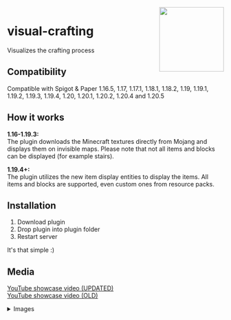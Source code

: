 <img width="150" height="150" align="right" src="https://i.imgur.com/ev28MJZ.png">

# visual-crafting

Visualizes the crafting process

## Compatibility

Compatible with Spigot & Paper 1.16.5, 1.17, 1.17.1, 1.18.1, 1.18.2, 1.19, 1.19.1, 1.19.2, 1.19.3, 1.19.4, 1.20, 1.20.1, 1.20.2, 1.20.4 and 1.20.5

## How it works

**1.16-1.19.3:**\
The plugin downloads the Minecraft textures directly from Mojang and displays them on invisible maps. Please note that not all items and blocks can be
displayed (for example stairs).

**1.19.4+:**\
The plugin utilizes the new item display entities to display the items. All items and blocks are supported, even custom ones from resource packs.

## Installation

1. Download plugin
2. Drop plugin into plugin folder
3. Restart server

It's that simple :)

## Media

[YouTube showcase video (UPDATED)](https://youtu.be/FoRYLi5V6rQ)\
[YouTube showcase video (OLD)](https://www.youtube.com/watch?v=dEABvxvE0Zo)

<details>
    <summary>Images</summary>
    <img src="https://i.imgur.com/kLYqSFe.png" alt="Screenshot of plugin in action">
    <img src="https://i.imgur.com/ZiF6f8J.png" alt="Old screenshot of plugin in action">
</details>